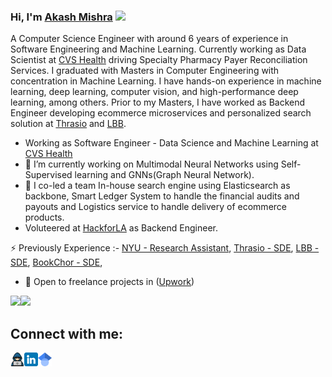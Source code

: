 ### Hi, I'm [Akash Mishra](http://akashmishra.me) <img src="https://media.giphy.com/media/hvRJCLFzcasrR4ia7z/giphy.gif" width="25px">

A Computer Science Engineer with around 6 years of experience in Software Engineering and Machine Learning. Currently working as Data Scientist at [CVS Health](https://www.cvshealth.com/) driving Specialty Pharmacy Payer Reconciliation Services. I graduated with Masters in Computer Engineering with concentration in Machine Learning. I have hands-on experience in machine learning, deep learning, computer vision, and high-performance deep learning, among others. Prior to my Masters, I have worked as Backend Engineer developing ecommerce microservices and personalized search solution at [Thrasio](https://thras.io) and [LBB](https://lbb.in).


- Working as Software Engineer - Data Science and Machine Learning at [CVS Health](https://www.cvshealth.com/)
- 🌱 I’m currently working on Multimodal Neural Networks using Self-Supervised learning and GNNs(Graph Neural Network).
- 🔭 I co-led a team In-house search engine using Elasticsearch as backbone, Smart Ledger System to handle the financial audits and payouts and Logistics service to handle delivery of ecommerce products.
- Voluteered at [HackforLA](hackforla.org) as Backend Engineer.
  
⚡ Previously Experience :- [NYU - Research Assistant](https://nyu.edu), [Thrasio - SDE](https://thras.io), [LBB - SDE](https://lbb.in), [BookChor - SDE](https://bookchor.com), 
- 👯 Open to freelance projects in ([Upwork](https://www.upwork.com/freelancers/~0162796275358602f7?viewMode=1))

<p align="left">
    <img align="centre" src="https://github-readme-stats-eight-theta.vercel.app/api?username=akashsky1994&show_icons=true&hide_border=true&include_all_commits=true&count_private=true&bg_color=00000000&theme=tokyonight" height=180px/><img height="120px" src="https://github-readme-stats.vercel.app/api/top-langs/?username=akashsky1994&hide=html&hide_title=true&hide_border=true&layout=compact&langs_count=8&theme=tokyonight&bg_color=00000000" />
</p>

## Connect with me:
[<img align="left" alt="codeSTACKr.com" width="22px" src="https://github.com/akashsky1994/AkashSky1994/blob/main/website.png" />][website]
[<img align="left" alt="codeSTACKr | LinkedIn" width="22px" src="https://github.com/akashsky1994/AkashSky1994/blob/main/linkedin.png" />][linkedin]
[<img align="left" alt="codeSTACKr | LinkedIn" width="22px" src="https://github.com/akashsky1994/AkashSky1994/blob/main/google_scholar.png" />][gscholar]
<br />




<!-- This section you create this variables that are used above -->
[website]: http://akashmishra.me
[linkedin]: https://www.linkedin.com/in/akash-mishra1994/
[gscholar]: https://scholar.google.com/citations?user=jIlGXxsAAAAJ&hl=en

